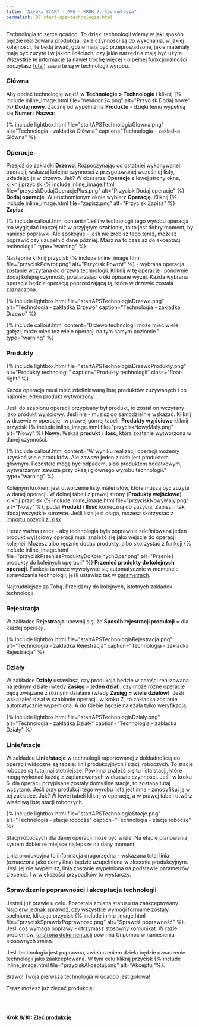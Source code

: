 ```yaml
---
title: "Szybki START - APS - KROK 7. technologia"
permalink: 07_start-aps-technologie.html 
---
```


Technologia to serce qcadoo. To dzięki technologii wiemy w jaki sposób będzie realizowana produkcja: jakie czynności są do wykonania, w jakiej kolejności, ile będą trwać, gdzie mają być przeprowadzone, jakie materiały mają być zużyte i w jakich ilościach, czy jakie narzędzia mają być użyte. Wszystkie te informacje (a nawet trochę więcej - o pełnej funkcjonalności poczytasz [tutaj](/technologie)) zawarte są w technologii wyrobu.

### Główna

Aby dodać technologię wejdź w **Technologie > Technologie** i kliknij {% include inline_image.html file="newIcon24.png" alt="Przycisk Dodaj nowe" %} **Dodaj nowy**. Zacznij od wypełnienia **Produktu** - dzięki temu wypełnią się **Numer** i **Nazwa**:

{% include lightbox.html file="startAPSTechnologiaGlowna.png" alt="Technologia - zakładka Główna" caption="Technologia - zakładka Główna" %}

### Operacje

Przejdź do zakładki **Drzewo**. Rozpoczynając od ostatniej wykonywanej operacji, wskazuj kolejne czynności z przygotowanej wcześniej listy, układając je w drzewo. Jak? W obszarze **Operacje** z lewej strony okna, kliknij przycisk {% include inline_image.html file="przyciskDodajOperacjePlus.png" alt="Przycisk Dodaj operacje" %} **Dodaj operacje**. W uruchomionym oknie wybierz **Operację**. Kliknij {% include inline_image.html file="zapisz.png" alt="Przycisk Zapisz" %} **Zapisz**. 

{% include callout.html content="Jeśli w technologii tego wyrobu operacja ma wyglądać inaczej niż w przyjętym szablonie, to to jest dobry moment, by nanieść poprawki. Ale spokojnie - jeśli nie zrobisz tego teraz, możesz poprawić czy uzupełnić dane później. Masz na to czas aż do akceptacji technologii." type="warning" %}

Następnie kliknij przycisk {% include inline_image.html file="przyciskPowrot.png" alt="Przycisk Powrót" %} - wybrana operacja zostanie wczytana do drzewa technologii. Kliknij w tę operację i ponownie dodaj kolejną czynność, powtarzając kroki opisane wyżej. Każda wybrana operacja będzie operacją poprzedzającą tą, która w drzewie została zaznaczona. 

{% include lightbox.html file="startAPSTechnologiaDrzewo.png" alt="Technologia - zakładka Drzewo" caption="Technologia - zakładka Drzewo" %}

{% include callout.html content="Drzewo technologii może mieć wiele gałęzi, może mieć też wiele operacji na tym samym poziomie." type="warning" %}

### Produkty 

{% include lightbox.html file="startAPSTechnologiaDrzewoProdukty.png" alt="Produkty technologii" caption="Produkty technologii" class="float-right" %}

Każda operacja musi mieć zdefiniowaną listę produktów zużywanych i co najmniej jeden produkt wytworzony.

Jeśli do szablonu operacji przypisany był produkt, to został on wczytany jako produkt wyjściowy. Jeśli nie - musisz go samodzielnie wskazać. Kliknij w drzewie w operację i w prawej górnej tabeli: **Produkty wyjściowe** kliknij przycisk {% include inline_image.html file="przyciskNowyMaly.png" alt="Nowy" %} **Nowy**. Wskaż **produkt** i **ilość**, która zostanie wytworzona w danej czynności. 

{% include callout.html content="W wyniku realizacji operacji możemy uzyskać wiele produktów. Ale zawsze jeden z nich jest produktem głównym. Pozostałe mogą być odpadem, albo produktem dodatkowym, wytwarzanym zawsze przy okazji głównego wyrobu technologii." type="warning" %}

Kolejnym krokiem jest utworzenie listy materiałów, które muszą być zużyte w danej operacji. W dolnej tabeli z prawej strony (**Produkty wejściowe**) kliknij przycisk {% include inline_image.html file="przyciskNowyMaly.png" alt="Nowy" %}, podaj **Produkt** i **Ilość** konieczną do zużycia. Zapisz. I tak dodaj wszystkie surowce. Jeśli lista jest długa, możesz skorzystać z [importu pozycji z .xlsx](/technologie-szczegoly.html#import-produktów-wejściowych-technologii-z-excela).

I teraz ważna rzecz - aby technologia była poprawnie zdefiniowana jeden produkt wyjściowy operacji musi znaleźć się jako wejście do operacji kolejnej. Możesz albo ręcznie dodać produkty, albo skorzystać z funkcji {% include inline_image.html file="przyciskPrzeniesProduktyDoKolejnychOper.png" alt="Przenieś produkty do kolejnych operacji" %} **Przenieś produkty do kolejnych operacji**. Funkcja ta może wywoływać się automatycznie w momencie sprawdzania technologii, jeśli ustawisz tak w [parametrach](/parametry-technologia.html#główna).

Najtrudniejsze za Tobą. Przejdźmy do kolejnych, istotnych zakładek technologii.

### Rejestracja

W zakładce **Rejestracja** upewnij się, że **Sposób rejestracji produkcji** = dla każdej operacji.

{% include lightbox.html file="startAPSTechnologiaRejestracja.png" alt="Technologia - zakładka Rejestracja" caption="Technologia - zakładka Rejestracja" %}

### Działy

W zakładce **Działy** ustawiasz, czy produkcja będzie w całości realizowana na jednym dziale (wtedy **Zasięg = jeden dział**), czy może różne operacje będą związane z różnymi działami (wtedy **Zasięg = wiele działów**). Jeśli wskazałeś dział w szablonie operacji, w kroku 7., to zakładka zostanie automatycznie wypełniona. A do Ciebie będzie należała tylko weryfikacja.

{% include lightbox.html file="startAPSTechnologiaDzialy.png" alt="Technologia - zakładka Działy" caption="Technologia - zakładka Działy" %}

### Linie/stacje

W zakładce **Linie/stacje** w technologii raportowanej z dokładnością do operacji widoczne są tabele: linii produkcyjnych i stacji roboczych. To stacje robocze są tutaj najistotniejsze. Powinna znaleźć się tu lista stacji, które mogą wykonać każdą z zaplanowanych w drzewie czynności. Jeśli w kroku 6. dla operacji przypisane zostały domyślne stacje, to zostaną tutaj wczytane. Jeśli przy produkcji tego wyrobu lista jest inna - zmodyfikuj ją w tej zakładce. Jak? W lewej tabeli kliknij w operację, a w prawej tabeli utwórz właściwą listę stacji roboczych.

{% include lightbox.html file="startAPSTechnologiaStacje.png" alt="Technologia - stacje robocze" caption="Technologia - stacje robocze" %}

Stacji roboczych dla danej operacji może być wiele. Na etapie planowania, system dobierze miejsce najlepsze na dany moment.

Linia produkcyjna to informacja drugorzędna - wskazana tutaj linia (oznaczona jako domyślna) będzie uzupełniona w zleceniu produkcyjnym. Jeśli jej nie wypełnisz, linia zostanie wypełniona na podstawie parametrów zlecenia. I w większości przypadków to wystarczy. 




### Sprawdzenie poprawności i akceptacja technologii 

Jesteś już prawie u celu. Pozostała zmiana statusu na zaakceptowany. Najpierw jednak sprawdź, czy wszystkie wymogi formalne zostały spełnione, klikając przycisk {% include inline_image.html file="przyciskSprawdzPoprawnosc.png" alt="Sprawdź poprawność" %}. Jeśli coś wymaga poprawy - otrzymasz stosowny komunikat. W razie problemów, [ta strona dokumentacji](/technologie-szczegoly.html#zakończenie-tworzenia-technologii) powinna Ci pomóc w naniesieniu stosownych zmian.

Jeśli technologia jest poprawna, zwieńczeniem dzieła będzie oznaczenie technologii jako zaakceptowana. W tym celu kliknij przycisk {% include inline_image.html file="przyciskAkceptuj.png" alt="Akceptuj"%}. 

Brawo! Twoja pierwsza technologia w qcadoo jest gotowa!

Teraz możesz już zlecać produkcję.

<br/>
<br/>

**Krok 8/10: [Zleć produkcję](/08_start-aps-zadania)**




